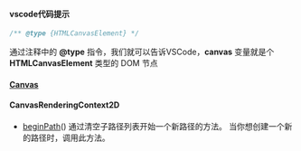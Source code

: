 #### vscode代码提示

```dart
/** @type {HTMLCanvasElement} */
```

通过注释中的 **@type** 指令，我们就可以告诉VSCode，**canvas** 变量就是个 **HTMLCanvasElement** 类型的 DOM 节点

#### [Canvas](https://developer.mozilla.org/zh-CN/docs/Web/API/Canvas_API)

#### CanvasRenderingContext2D

- [beginPath](https://developer.mozilla.org/zh-CN/docs/Web/API/CanvasRenderingContext2D/beginPath)() 通过清空子路径列表开始一个新路径的方法。 当你想创建一个新的路径时，调用此方法。

